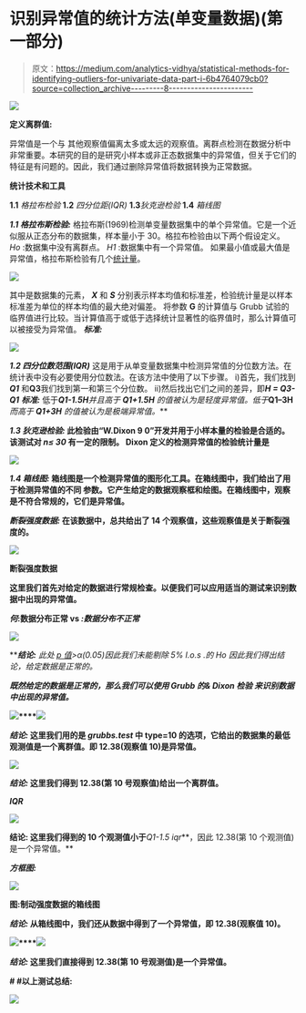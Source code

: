 # 识别异常值的统计方法(单变量数据)(第一部分)

> 原文：<https://medium.com/analytics-vidhya/statistical-methods-for-identifying-outliers-for-univariate-data-part-i-6b4764079cb0?source=collection_archive---------8----------------------->

![](img/997563d09693ade9a7e5c7081dc08304.png)

**定义离群值:**

异常值是一个与
其他观察值偏离太多或太远的观察值。离群点检测在数据分析中非常重要。本研究的目的是研究小样本或非正态数据集中的异常值，但关于它们的特征是有问题的。因此，我们通过删除异常值将数据转换为正常数据。

**统计技术和工具**

**1.1** *格拉布检验*
**1.2** *四分位距(IQR)*
**1.3***狄克逊检验*
**1.4** *箱线图*

***1.1 格拉布斯检验:***
格拉布斯(1969)检测单变量数据集中的单个异常值。它是一个近似服从正态分布的数据集，样本量小于 30。格拉布检验由以下两个假设定义。
*Ho* :数据集中没有离群点。
*H1* :数据集中有一个异常值。
如果最小值或最大值是异常值，格拉布斯检验有几个[统计量](https://en.wikipedia.org/wiki/Statistic)。

![](img/a0c0d6119fd76c194d9aaadb83a84979.png)

其中是数据集的元素， ***X*** 和 ***S*** 分别表示样本均值和标准差，检验统计量是以样本标准差为单位的样本均值的最大绝对偏差。
将参数 **G** 的计算值与 Grubb 试验的临界值进行比较。当计算值高于或低于选择统计显著性的临界值时，那么计算值可以被接受为异常值。
***标准:***

![](img/2fd93479c97d742fdb7964205298fa37.png)

***1.2 四分位数范围(IQR)***
这是用于从单变量数据集中检测异常值的分位数方法。在统计表中没有必要使用分位数法。在该方法中使用了以下步骤。
i)首先，我们找到 ***Q1*** 和****Q3****我们找到第一和第三个分位数。
ii)然后找出它们之间的差异，即***H = Q3-Q1***
***标准:***
低于***Q1-1.5H****并且高于 ***Q1+1.5H*** 的值被认为是轻度异常值。低于***Q1–3H***而高于 ***Q1+3H*** 的值被认为是极端异常值。***

*****1.3 狄克逊检验:*** 此检验由“W.Dixon 9 0”开发并用于小样本量的检验是合适的。该测试对 *n≤ 30* 有一定的限制。
Dixon 定义的检测异常值的检验统计量是**

**![](img/bdd95ada2f27f64b2e09e3725b387f4e.png)**

*****1.4 箱线图:***
箱线图是一个检测异常值的图形化工具。在箱线图中，我们给出了用于检测异常值的不同
参数。它产生给定的数据观察框和绘图。在箱线图中，观察是不符合常规的，它们是异常值。**

*****断裂强度数据:***
在该数据中，总共给出了 14 个观察值，这些观察值是关于断裂强度的。**

**![](img/8599e7fb8ca1729c4ebdfccdb52eb67b.png)**

**断裂强度数据**

**这里我们首先对给定的数据进行常规检查。以便我们可以应用适当的测试来识别数据中出现的异常值。**

***何*:数据分布正常 vs
*:数据分布不正常***

***![](img/c260e02ae80024c8a804c75e3b3731ba.png)***

*****结论:**
此处 [*p 值*](https://www.investopedia.com/terms/p/p-value.asp)*>α(0.05)*因此我们未能剔除 5% l.o.s .的 *Ho* 因此我们得出结论，给定数据是正常的。***

***既然给定的数据是正常的，那么我们可以使用* ***Grubb 的& Dixon 检验*** *来识别数据中出现的异常值。***

**![](img/7a6976d8f9b42850a580c348005520fa.png)****![](img/3e716d920833066b16720eaf1cedffdb.png)**

*****结论:***
这里我们用的是 *grubbs.test* 中 type=10 的选项，它给出的数据集的最低观测值是一个离群值。即 12.38(观察值 10)是异常值。**

**![](img/06bf8a18695c32ba22937e6b8066cb8b.png)**

*****结论:***
这里我们得到 12.38(第 10 号观察值)给出一个离群值。**

*****IQR*****

**![](img/f156d5fe74fa922f0d6693f703bb49dc.png)**

****结论:**
这里我们得到的 10 个观测值小于***Q1-1.5 iqr***，因此 12.38(第 10 个观测值)是一个异常值。**

*****方框图:*****

**![](img/02d1ce008f3aa4c3e471e1b6921b8ff8.png)**

**图:制动强度数据的箱线图**

*****结论:***
从箱线图中，我们还从数据中得到了一个异常值，即 12.38(观察值 10)。**

**![](img/7724d6ca14ada61417eff96209ef68ae.png)****![](img/1e44636a01589d689e9f82b4a8f1bb99.png)**

*****结论:***
这里我们直接得到 12.38(第 10 号观测值)是一个异常值。**

****# #以上测试总结:****

**![](img/15d65823a6464ad289c33a3ba5c7acff.png)**